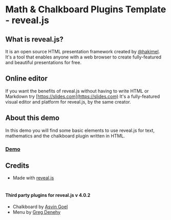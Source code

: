 # Math & Chalkboard Plugins Template - reveal.js

## What is reveal.js?

It is an open source HTML presentation framework created by [@hakimel](https://github.com/hakimel/). It's a tool that enables anyone with a web browser to create fully-featured and beautiful presentations for free.

## Online editor
If you want the benefits of reveal.js without having to write HTML or Markdown try [https://slides.com](https://slides.com) It's a fully-featured visual editor and platform for reveal.js, by the same creator.

## About this demo
In this demo you will find some basic elements to use reveal.js for text, mathematics and the chalkboard plugin written in HTML.

### [Demo](https://jcponce.github.io/revealjs-template/demo.html)


## Credits

* Made with <a href="https://revealjs.com/" target="_blank">reveal.js</a><br /><br />

#### Third party plugins for reveal.js v 4.0.2

* Chalkboard by [Asvin Goel](https://github.com/rajgoel/reveal.js-plugins)
* Menu by [Greg Denehy](https://github.com/denehyg/reveal.js-menu)